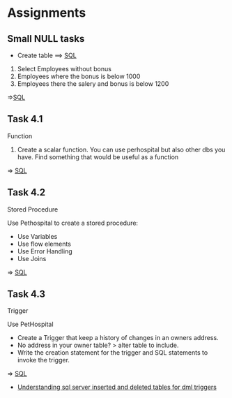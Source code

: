 # Assignments
## Small NULL tasks
* Create table ==> [SQL](./demo-employeeInsert.sql)
1. Select Employees without bonus
2. Employees where the bonus is below 1000
3. Employees there the salery and bonus is below 1200

=>[SQL](./demo-employeeNullQueries.sql)

## Task 4.1
Function
1. Create a scalar function. You can use perhospital but also other dbs you have. Find something that would be useful as a function

=> [SQL](./Aufgabe41.sql)

## Task 4.2
Stored Procedure

Use Pethospital to create a stored procedure:
* Use Variables
* Use flow elements
* Use Error Handling
* Use Joins

=> [SQL](./Aufgabe42_storedProcedure.sql)

## Task 4.3
Trigger

Use PetHospital
* Create a Trigger that keep a history of changes in an owners address.
* No address in your owner table? > alter table to include.
* Write the creation statement for the trigger and SQL statements to invoke the trigger.

=> [SQL](./Aufgabe43_trigger.sql)

- [Understanding sql server inserted and deleted tables for dml triggers](https://www.mssqltips.com/sqlservertip/2342/understanding-sql-server-inserted-and-deleted-tables-for-dml-triggers/)
